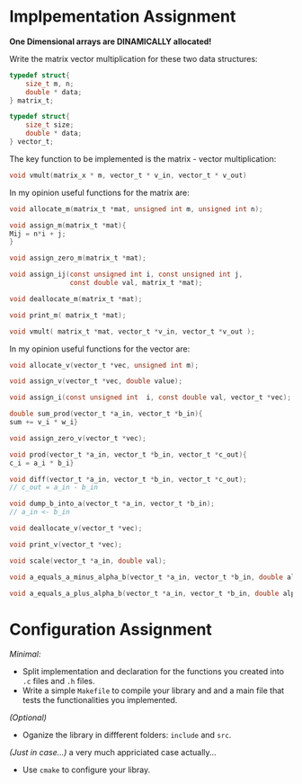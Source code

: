 # Implpementation Assignment

**One Dimensional arrays are DINAMICALLY allocated!**

Write the matrix vector multiplication for these two data structures:

```c
typedef struct{
    size_t m, n;
    double * data;
} matrix_t;
```

```c
typedef struct{
    size_t size;
    double * data;
} vector_t;
```

The key function to be implemented is the matrix - vector multiplication:

```c
void vmult(matrix_x * m, vector_t * v_in, vector_t * v_out)
```

In my opinion useful functions for the matrix are:

```c
void allocate_m(matrix_t *mat, unsigned int m, unsigned int n);

void assign_m(matrix_t *mat){
Mij = n*i + j;
}

void assign_zero_m(matrix_t *mat);

void assign_ij(const unsigned int i, const unsigned int j, 
               const double val, matrix_t *mat);

void deallocate_m(matrix_t *mat);

void print_m( matrix_t *mat);

void vmult( matrix_t *mat, vector_t *v_in, vector_t *v_out );
```

In my opinion useful functions for the vector are:

```c
void allocate_v(vector_t *vec, unsigned int m);

void assign_v(vector_t *vec, double value);

void assign_i(const unsigned int  i, const double val, vector_t *vec);

double sum_prod(vector_t *a_in, vector_t *b_in){
sum += v_i * w_i}

void assign_zero_v(vector_t *vec);

void prod(vector_t *a_in, vector_t *b_in, vector_t *c_out){
c_i = a_i * b_i}

void diff(vector_t *a_in, vector_t *b_in, vector_t *c_out);
// c_out = a_in - b_in

void dump_b_into_a(vector_t *a_in, vector_t *b_in);
// a_in <- b_in

void deallocate_v(vector_t *vec);

void print_v(vector_t *vec);

void scale(vector_t *a_in, double val);

void a_equals_a_minus_alpha_b(vector_t *a_in, vector_t *b_in, double alpha);

void a_equals_a_plus_alpha_b(vector_t *a_in, vector_t *b_in, double alpha);
```

# Configuration Assignment

*Minimal:*

 - Split implementation and declaration for the functions you created into `.c` files and `.h` files.
 - Write a simple `Makefile` to compile your library and and a main file that tests the functionalities you implemented.
 
*(Optional)*

 - Oganize the library in diffferent folders: `include` and `src`.
 
*(Just in case...)* a very much appriciated case actually...
 
 - Use `cmake` to configure your libray.
